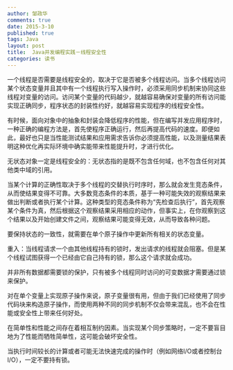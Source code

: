 ```yaml
---
author: 邹政华
comments: true
date: 2015-3-10
published: true 
tags: Java
layout: post
title:  Java并发编程实践－线程安全性
categories: 读书 
---
```


一个线程是否需要是线程安全的，取决于它是否被多个线程访问。当多个线程访问某个状态变量并且其中有一个线程执行写入操作时，必须采用同步机制来协同这些线程对变量的访问。访问某个变量的代码越少，就越容易确保对变量的所有访问能实现正确同步，程序状态的封装性约好，就越容易实现程序的线程安全性。

>

有时候，面向对象中的抽象和封装会降低程序的性能，但在编写并发应用程序时，一种正确的编程方法是，首先使程序正确运行，然后再提高代码的速度。即便如此，最好也只是当性能测试结果和应用需求告诉你必须提高性能，以及测量结果表明这种优化再实际环境中确实能带来性能提升时，才进行优化。

>

无状态对象一定是线程安全的：无状态指的是既不包含任何域，也不包含任何对其他类中域的引用。


>

当某个计算的正确性取决于多个线程的交替执行时序时，那么就会发生竞态条件，从而使结果变得不可靠。大多数竞态条件的本质，基于一种可能失效的观察结果来做出判断或者执行某个计算。这种类型的竞态条件称为“先检查后执行”，首先观察某个条件为真，然后根据这个观察结果采用相应的动作，但事实上，在你观察到这个结果以及开始创建文件之间，观察结果可能变得无效，从而导致各种问题。

>

要保持状态的一致性，就需要在单个原子操作中更新所有相关的状态变量。

>

重入：当线程请求一个由其他线程持有的锁时，发出请求的线程就会阻塞。但是某个线程试图获得一个已经由它自己持有的锁，那么这个请求就会成功。

>

并非所有数据都需要锁的保护，只有被多个线程同时访问的可变数据才需要通过锁来保护。

>

对在单个变量上实现原子操作来说，原子变量很有用，但由于我们已经使用了同步代码块来构造原子操作，而使用两种不同的同步机制不仅会带来混乱，也不会在性能或安全性上带来任何好处。

>

在简单性和性能之间存在着相互制约因素。当实现某个同步策略时，一定不要盲目地为了性能而牺牲简单性，这可能会破坏安全性。

>

当执行时间较长的计算或者可能无法快速完成的操作时（例如网络I/O或者控制台I/O），一定不要持有锁。







